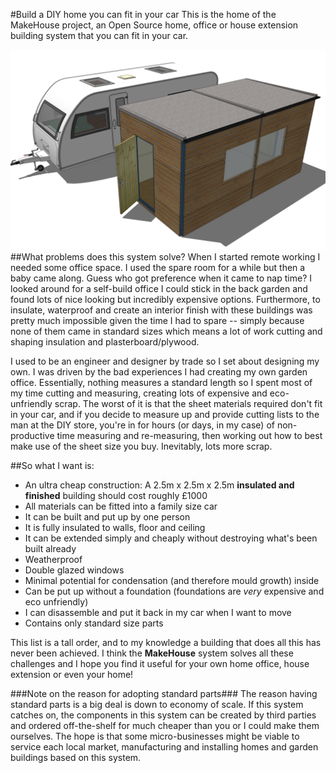 #Build a DIY home you can fit in your car
This is the home of the MakeHouse project, an Open Source home, office or house extension building system that you can fit in your car.

![](/MakeHouse_caravancompare.jpg)
##What problems does this system solve?
When I started remote working I needed some office space. I used the spare room for a while but then a baby came along. Guess who got preference when it came to nap time? I looked around for a self-build office I could stick in the back garden and found lots of nice looking but incredibly expensive options. Furthermore, to insulate, waterproof and create an interior finish with these buildings was pretty much impossible given the time I had to spare -- simply because none of them came in standard sizes which means a lot of work cutting and shaping insulation and plasterboard/plywood.

I used to be an engineer and designer by trade so I set about designing my own. I was driven by the bad experiences I had creating my own garden office. Essentially, nothing measures a standard length so I spent most of my time cutting and measuring, creating lots of expensive and eco-unfriendly scrap. The worst of it is that the sheet materials required don't fit in your car, and if you decide to measure up and provide cutting lists to the man at the DIY store, you're in for hours (or days, in my case) of non-productive time measuring and re-measuring, then working out how to best make use of the sheet size you buy. Inevitably, lots more scrap.

##So what I want is:


- An ultra cheap construction: A 2.5m x 2.5m x 2.5m **insulated and finished** building should cost roughly £1000
- All materials can be fitted into a family size car
- It can be built and put up by one person
- It is fully insulated to walls, floor and ceiling
- It can be extended simply and cheaply without destroying what's been built already
- Weatherproof
- Double glazed windows
- Minimal potential for condensation (and therefore mould growth) inside
- Can be put up without a foundation (foundations are *very* expensive and eco unfriendly)
- I can disassemble and put it back in my car when I want to move
- Contains only standard size parts 

This list is a tall order, and to my knowledge a building that does all this has never been achieved. I think the **MakeHouse** system solves all these challenges and I hope you find it useful for your own home office, house extension or even your home!

###Note on the reason for adopting standard parts###
The reason having standard parts is a big deal is down to economy of scale. If this system catches on, the components in this system can be created by third parties and ordered off-the-shelf for much cheaper than you or I could make them ourselves. The hope is that some micro-businesses might be viable to service each local market, manufacturing and installing homes and garden buildings based on this system.